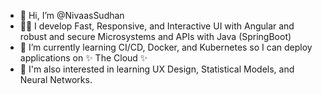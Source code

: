 - 👋 Hi, I’m @NivaasSudhan
- 👨‍💻 I develop Fast, Responsive, and Interactive UI with Angular and robust and secure Microsystems and APIs with Java (SpringBoot)
- 🌱 I’m currently learning CI/CD, Docker, and Kubernetes so I can deploy applications on ✨ The Cloud ✨
- 🎨 I'm also interested in learning UX Design, Statistical Models, and Neural Networks.

<!---
NivaasSudhan/NivaasSudhan is a ✨ special ✨ repository because its `README.md` (this file) appears on your GitHub profile.
You can click the Preview link to take a look at your changes.
--->
